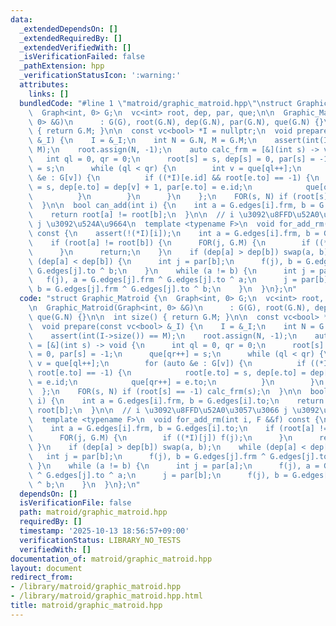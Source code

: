 ```yaml
---
data:
  _extendedDependsOn: []
  _extendedRequiredBy: []
  _extendedVerifiedWith: []
  _isVerificationFailed: false
  _pathExtension: hpp
  _verificationStatusIcon: ':warning:'
  attributes:
    links: []
  bundledCode: "#line 1 \"matroid/graphic_matroid.hpp\"\nstruct Graphic_Matroid {\n\
    \  Graph<int, 0> G;\n  vc<int> root, dep, par, que;\n\n  Graphic_Matroid(Graph<int,\
    \ 0> &G)\n      : G(G), root(G.N), dep(G.N), par(G.N), que(G.N) {}\n\n  int size()\
    \ { return G.M; }\n\n  const vc<bool> *I = nullptr;\n  void prepare(const vc<bool>\
    \ &_I) {\n    I = &_I;\n    int N = G.N, M = G.M;\n    assert(int(I->size()) ==\
    \ M);\n    root.assign(N, -1);\n    auto calc_frm = [&](int s) -> void {\n   \
    \   int ql = 0, qr = 0;\n      root[s] = s, dep[s] = 0, par[s] = -1;\n      que[qr++]\
    \ = s;\n      while (ql < qr) {\n        int v = que[ql++];\n        for (auto\
    \ &e : G[v]) {\n          if ((*I)[e.id] && root[e.to] == -1) {\n            root[e.to]\
    \ = s, dep[e.to] = dep[v] + 1, par[e.to] = e.id;\n            que[qr++] = e.to;\n\
    \          }\n        }\n      }\n    };\n    FOR(s, N) if (root[s] == -1) calc_frm(s);\n\
    \  }\n\n  bool can_add(int i) {\n    int a = G.edges[i].frm, b = G.edges[i].to;\n\
    \    return root[a] != root[b];\n  }\n\n  // i \u3092\u8FFD\u52A0\u3057\u3066\
    \ j \u3092\u524A\u9664\n  template <typename F>\n  void for_add_rm(int i, F &&f)\
    \ const {\n    assert(!(*I)[i]);\n    int a = G.edges[i].frm, b = G.edges[i].to;\n\
    \    if (root[a] != root[b]) {\n      FOR(j, G.M) {\n        if ((*I)[j]) f(j);\n\
    \      }\n      return;\n    }\n    if (dep[a] > dep[b]) swap(a, b);\n    while\
    \ (dep[a] < dep[b]) {\n      int j = par[b];\n      f(j), b = G.edges[j].frm ^\
    \ G.edges[j].to ^ b;\n    }\n    while (a != b) {\n      int j = par[a];\n   \
    \   f(j), a = G.edges[j].frm ^ G.edges[j].to ^ a;\n      j = par[b];\n      f(j),\
    \ b = G.edges[j].frm ^ G.edges[j].to ^ b;\n    }\n  }\n};\n"
  code: "struct Graphic_Matroid {\n  Graph<int, 0> G;\n  vc<int> root, dep, par, que;\n\
    \n  Graphic_Matroid(Graph<int, 0> &G)\n      : G(G), root(G.N), dep(G.N), par(G.N),\
    \ que(G.N) {}\n\n  int size() { return G.M; }\n\n  const vc<bool> *I = nullptr;\n\
    \  void prepare(const vc<bool> &_I) {\n    I = &_I;\n    int N = G.N, M = G.M;\n\
    \    assert(int(I->size()) == M);\n    root.assign(N, -1);\n    auto calc_frm\
    \ = [&](int s) -> void {\n      int ql = 0, qr = 0;\n      root[s] = s, dep[s]\
    \ = 0, par[s] = -1;\n      que[qr++] = s;\n      while (ql < qr) {\n        int\
    \ v = que[ql++];\n        for (auto &e : G[v]) {\n          if ((*I)[e.id] &&\
    \ root[e.to] == -1) {\n            root[e.to] = s, dep[e.to] = dep[v] + 1, par[e.to]\
    \ = e.id;\n            que[qr++] = e.to;\n          }\n        }\n      }\n  \
    \  };\n    FOR(s, N) if (root[s] == -1) calc_frm(s);\n  }\n\n  bool can_add(int\
    \ i) {\n    int a = G.edges[i].frm, b = G.edges[i].to;\n    return root[a] !=\
    \ root[b];\n  }\n\n  // i \u3092\u8FFD\u52A0\u3057\u3066 j \u3092\u524A\u9664\n\
    \  template <typename F>\n  void for_add_rm(int i, F &&f) const {\n    assert(!(*I)[i]);\n\
    \    int a = G.edges[i].frm, b = G.edges[i].to;\n    if (root[a] != root[b]) {\n\
    \      FOR(j, G.M) {\n        if ((*I)[j]) f(j);\n      }\n      return;\n   \
    \ }\n    if (dep[a] > dep[b]) swap(a, b);\n    while (dep[a] < dep[b]) {\n   \
    \   int j = par[b];\n      f(j), b = G.edges[j].frm ^ G.edges[j].to ^ b;\n   \
    \ }\n    while (a != b) {\n      int j = par[a];\n      f(j), a = G.edges[j].frm\
    \ ^ G.edges[j].to ^ a;\n      j = par[b];\n      f(j), b = G.edges[j].frm ^ G.edges[j].to\
    \ ^ b;\n    }\n  }\n};\n"
  dependsOn: []
  isVerificationFile: false
  path: matroid/graphic_matroid.hpp
  requiredBy: []
  timestamp: '2025-10-13 18:56:57+09:00'
  verificationStatus: LIBRARY_NO_TESTS
  verifiedWith: []
documentation_of: matroid/graphic_matroid.hpp
layout: document
redirect_from:
- /library/matroid/graphic_matroid.hpp
- /library/matroid/graphic_matroid.hpp.html
title: matroid/graphic_matroid.hpp
---
```

